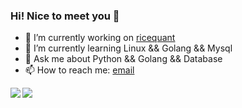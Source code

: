 ### Hi! Nice to meet you 👋


- 🔭 I’m currently working on [ricequant](https://www.ricequant.com/welcome/)
- 🌱 I’m currently learning Linux && Golang && Mysql
- 💬 Ask me about Python && Golang && Database
- 📫 How to reach me: [email](ppd0705@icloud.com)

<img align="lefet" src="https://github-readme-stats.vercel.app/api/top-langs/?username=ppd0705&hide=HTML,Makefile&layout=compact" />
<img align="left" src="https://github-readme-stats.vercel.app/api?username=ppd0705&show_icons=true&icon_color=805AD5&text_color=718096&bg_color=ffffff&hide_title=true" />
